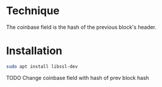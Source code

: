 # Technique

The coinbase field is the hash of the previous block's header.

# Installation

```bash
sudo apt install libssl-dev
```

TODO Change coinbase field with hash of prev block hash